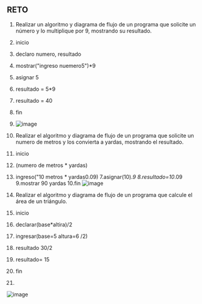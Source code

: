 ## RETO
1. Realizar un algoritmo y diagrama de flujo de un programa que solicite un número y lo multiplique por 9, mostrando su resultado.
2. inicio
3. declaro numero, resultado
4. mostrar("ingreso nuemero5")*9
5. asignar 5
6. resultado = 5*9
7. resultado = 40
8. fin
9. ![image](https://user-images.githubusercontent.com/101481278/160028752-283bf2ff-b780-41ce-b2a5-4ec73565bf34.png)




3. Realizar el algoritmo y diagrama de flujo de un programa que solicite un numero de metros y los convierta a yardas, mostrando el resultado.
4. inicio
5. (numero de metros * yardas)
6. ingreso("10 metros  * yardas0.09)
7.asignar(10)*.9 
8.resultado=10*.09
9.mostrar 90 yardas
10.fin
![image](https://user-images.githubusercontent.com/101481278/160028772-9e62729d-7212-4a00-851d-eec4f44c3afe.png)


7. Realizar el algoritmo y diagrama de flujo de un programa que calcule el área de un triángulo.
8.  inicio
9.  declarar(base*altira)/2
10.  ingresar(base=5 altura=6 /2)
11.  resultado 30/2
12.  resultado= 15
13.  fin
14.  

![image](https://user-images.githubusercontent.com/101481278/160028794-9bd03af1-527a-4959-becd-1aea34ccb7e8.png)













